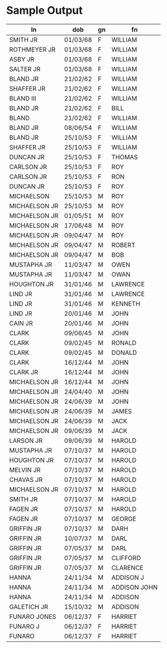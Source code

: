 # Sample Output

ln             |  dob       |  gn  |  fn
---------------|------------|------|--------------
SMITH JR       |  01/03/68  |  F   |  WILLIAM
ROTHMEYER JR   |  01/03/68  |  F   |  WILLIAM
ASBY JR        |  01/03/68  |  F   |  WILLIAM
SALTER JR      |  01/03/68  |  F   |  WILLIAM
BLAND JR       |  21/02/62  |  F   |  WILLIAM
SHAFFER JR     |  21/02/62  |  F   |  WILLIAM
BLAND III      |  21/02/62  |  F   |  WILLIAM
BLAND JR       |  21/02/62  |  F   |  BILL
BLAND          |  21/02/62  |  F   |  WILLIAM
BLAND JR       |  08/06/54  |  F   |  WILLIAM
BLAND JR       |  25/10/53  |  F   |  WILLIAM
SHAFFER JR     |  25/10/53  |  F   |  WILLIAM
DUNCAN JR      |  25/10/53  |  F   |  THOMAS
CARLSON JR     |  25/10/53  |  F   |  ROY
CARLSON JR     |  25/10/53  |  F   |  RON
DUNCAN JR      |  25/10/53  |  F   |  ROY
MICHAELSON     |  25/10/53  |  M   |  ROY
MICHAELSON JR  |  25/10/53  |  M   |  ROY
MICHAELSON JR  |  01/05/51  |  M   |  ROY
MICHAELSON JR  |  17/06/48  |  M   |  ROY
MICHAELSON JR  |  09/04/47  |  M   |  ROY
MICHAELSON JR  |  09/04/47  |  M   |  ROBERT
MICHAELSON JR  |  09/04/47  |  M   |  BOB
MUSTAPHA JR    |  11/03/47  |  M   |  OWEN
MUSTAPHA JR    |  11/03/47  |  M   |  OWAN
HOUGHTON JR    |  31/01/46  |  M   |  LAWRENCE
LIND JR        |  31/01/46  |  M   |  LAWRENCE
LIND JR        |  31/01/46  |  M   |  KENNETH
LIND JR        |  20/01/46  |  M   |  JOHN
CAIN JR        |  20/01/46  |  M   |  JOHN
CLARK          |  09/06/45  |  M   |  JOHN
CLARK          |  09/02/45  |  M   |  RONALD
CLARK          |  09/02/45  |  M   |  DONALD
CLARK          |  16/12/44  |  M   |  JOHN
CLARK JR       |  16/12/44  |  M   |  JOHN
MICHAELSON JR  |  16/12/44  |  M   |  JOHN
MICHAELSON JR  |  24/04/40  |  M   |  JOHN
MICHAELSON JR  |  24/06/39  |  M   |  JOHN
MICHAELSON JR  |  24/06/39  |  M   |  JAMES
MICHAELSON JR  |  24/06/39  |  M   |  JACK
MICHAELSON JR  |  09/06/39  |  M   |  JACK
LARSON JR      |  09/06/39  |  M   |  HAROLD
MUSTAPHA JR    |  07/10/37  |  M   |  HAROLD
HOUGHTON JR    |  07/10/37  |  M   |  HAROLD
MELVIN JR      |  07/10/37  |  M   |  HAROLD
CHAVAS JR      |  07/10/37  |  M   |  HAROLD
MICHAELSON JR  |  07/10/37  |  M   |  HAROLD
SMITH JR       |  07/10/37  |  M   |  HAROLD
FAGEN JR       |  07/10/37  |  M   |  HAROLD
FAGEN JR       |  07/10/37  |  M   |  GEORGE
GRIFFIN JR     |  07/10/37  |  M   |  DARH
GRIFFIN JR     |  10/07/37  |  M   |  DARL
GRIFFIN JR     |  07/05/37  |  M   |  DARL
GRIFFIN JR     |  07/05/37  |  M   |  CLIFFORD
GRIFFIN JR     |  07/05/37  |  M   |  CLARENCE
HANNA          |  24/11/34  |  M   |  ADDISON J
HANNA          |  24/11/34  |  M   |  ADDISON JOHN
HANNA          |  24/11/34  |  M   |  ADDISON
GALETICH JR    |  15/10/32  |  M   |  ADDISON
FUNARO JONES   |  06/12/37  |  F   |  HARRIET
FUNARO J       |  06/12/37  |  F   |  HARRIET
FUNARO         |  06/12/37  |  F   |  HARRIET

